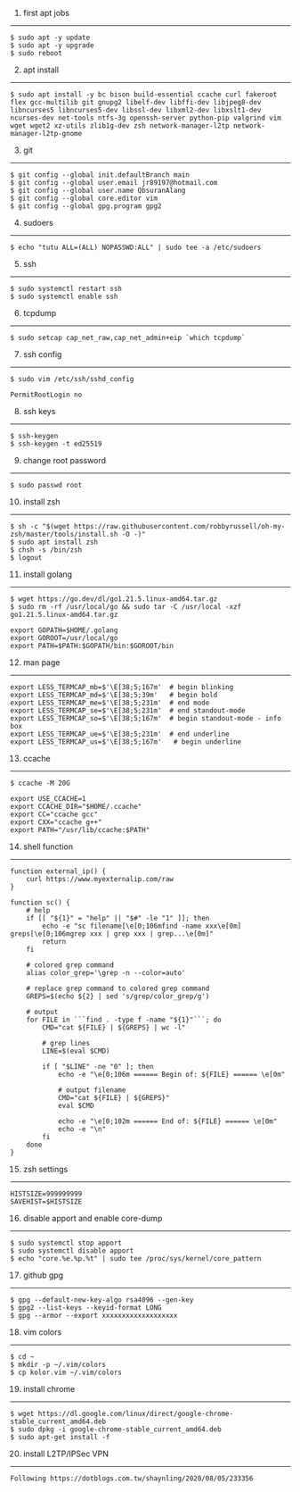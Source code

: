 1. first apt jobs
----------
```
$ sudo apt -y update
$ sudo apt -y upgrade
$ sudo reboot
```

2. apt install
----------
```
$ sudo apt install -y bc bison build-essential ccache curl fakeroot flex gcc-multilib git gnupg2 libelf-dev libffi-dev libjpeg8-dev libncurses5 libncurses5-dev libssl-dev libxml2-dev libxslt1-dev ncurses-dev net-tools ntfs-3g openssh-server python-pip valgrind vim wget wget2 xz-utils zlib1g-dev zsh network-manager-l2tp network-manager-l2tp-gnome
```

3. git
----------
```
$ git config --global init.defaultBranch main
$ git config --global user.email jr89197@hotmail.com
$ git config --global user.name QbsuranAlang
$ git config --global core.editor vim
$ git config --global gpg.program gpg2
```

4. sudoers
----------
```
$ echo "tutu ALL=(ALL) NOPASSWD:ALL" | sudo tee -a /etc/sudoers
```

5. ssh
----------
```
$ sudo systemctl restart ssh
$ sudo systemctl enable ssh
```

6. tcpdump
----------
```
$ sudo setcap cap_net_raw,cap_net_admin+eip `which tcpdump`
```

7. ssh config
----------
```
$ sudo vim /etc/ssh/sshd_config

PermitRootLogin no
```

8. ssh keys
----------
```
$ ssh-keygen
$ ssh-keygen -t ed25519
```

9. change root password
----------
```
$ sudo passwd root
```

10. install zsh
----------
```
$ sh -c "$(wget https://raw.githubusercontent.com/robbyrussell/oh-my-zsh/master/tools/install.sh -O -)"
$ sudo apt install zsh
$ chsh -s /bin/zsh
$ logout
```

11. install golang
----------
```
$ wget https://go.dev/dl/go1.21.5.linux-amd64.tar.gz
$ sudo rm -rf /usr/local/go && sudo tar -C /usr/local -xzf go1.21.5.linux-amd64.tar.gz

export GOPATH=$HOME/.golang
export GOROOT=/usr/local/go
export PATH=$PATH:$GOPATH/bin:$GOROOT/bin
```

12. man page
----------
```
export LESS_TERMCAP_mb=$'\E[38;5;167m'  # begin blinking
export LESS_TERMCAP_md=$'\E[38;5;39m'   # begin bold
export LESS_TERMCAP_me=$'\E[38;5;231m'  # end mode
export LESS_TERMCAP_se=$'\E[38;5;231m'  # end standout-mode
export LESS_TERMCAP_so=$'\E[38;5;167m'  # begin standout-mode - info box
export LESS_TERMCAP_ue=$'\E[38;5;231m'  # end underline
export LESS_TERMCAP_us=$'\E[38;5;167m'   # begin underline
```

13. ccache
----------
```
$ ccache -M 20G

export USE_CCACHE=1
export CCACHE_DIR="$HOME/.ccache"
export CC="ccache gcc"
export CXX="ccache g++"
export PATH="/usr/lib/ccache:$PATH"
```

14. shell function
----------
```
function external_ip() {
    curl https://www.myexternalip.com/raw
}

function sc() {
    # help
    if [[ "${1}" = "help" || "$#" -le "1" ]]; then
        echo -e "sc filename[\e[0;106mfind -name xxx\e[0m] greps[\e[0;106mgrep xxx | grep xxx | grep...\e[0m]"
        return
    fi

    # colored grep command
    alias color_grep='\grep -n --color=auto'

    # replace grep command to colored grep command
    GREPS=$(echo ${2} | sed 's/grep/color_grep/g')

    # output
    for FILE in ```find . -type f -name "${1}"```; do
        CMD="cat ${FILE} | ${GREPS} | wc -l"

        # grep lines
        LINE=$(eval $CMD)

        if [ "$LINE" -ne "0" ]; then
            echo -e "\e[0;106m ====== Begin of: ${FILE} ====== \e[0m"

            # output filename
            CMD="cat ${FILE} | ${GREPS}"
            eval $CMD

            echo -e "\e[0;102m ====== End of: ${FILE} ====== \e[0m"
            echo -e "\n"
        fi
    done
}
```

15. zsh settings
----------
```
HISTSIZE=999999999
SAVEHIST=$HISTSIZE
```

16. disable apport and enable core-dump
----------
```
$ sudo systemctl stop apport
$ sudo systemctl disable apport
$ echo "core.%e.%p.%t" | sudo tee /proc/sys/kernel/core_pattern
```

17. github gpg
----------
```
$ gpg --default-new-key-algo rsa4096 --gen-key
$ gpg2 --list-keys --keyid-format LONG
$ gpg --armor --export xxxxxxxxxxxxxxxxxxx
```

18. vim colors
----------
```
$ cd ~
$ mkdir -p ~/.vim/colors
$ cp kolor.vim ~/.vim/colors
```

19. install chrome
----------
```
$ wget https://dl.google.com/linux/direct/google-chrome-stable_current_amd64.deb
$ sudo dpkg -i google-chrome-stable_current_amd64.deb
$ sudo apt-get install -f
```

20. install L2TP/IPSec VPN
----------
```
Following https://dotblogs.com.tw/shaynling/2020/08/05/233356
```

